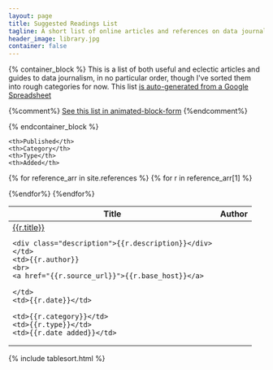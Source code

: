```yaml
---
layout: page
title: Suggested Readings List
tagline: A short list of online articles and references on data journalism
header_image: library.jpg
container: false
---
```


{% container_block %}
This is a list of both useful and eclectic articles and guides to data journalism, in no particular order, though I've sorted them into rough categories for now. This list [is auto-generated from a Google Spreadsheet](https://docs.google.com/spreadsheet/ccc?key=0At3Q3D3lDxXcdGxlS1BWZV94NVZ0TGJNYm1zM2t3d1E)

{%comment%}
[See this list in animated-block-form](/readings)
{%endcomment%}

{% endcontainer_block %}


<div class="stretch container">

<table id="sortable-table" class="table table-striped table-condensed references">
<thead>
  <tr>
    <th>Title</th>
        <th>Author</th>

    <th>Published</th>
    <th>Category</th>
    <th>Type</th>
    <th>Added</th>
  </tr>
</thead>

<tbody>

  {% for reference_arr in site.references %}
  {% for r in reference_arr[1] %}
  <tr>
    <td class="title-desc">
      <div class="title"><a href="{{r.source_url}}">{{r.title}}</a></div>
    
    <div class="description">{{r.description}}</div>
    </td>
    <td>{{r.author}}
    <br>
    <a href="{{r.source_url}}">{{r.base_host}}</a>

    </td>
    <td>{{r.date}}</td>

    <td>{{r.category}}</td>
    <td>{{r.type}}</td>
    <td>{{r.date_added}}</td>
  </tr>
  
  {%endfor%}
  {%endfor%}

  </tbody>  

</table>



</div>


{% include tablesort.html %}


